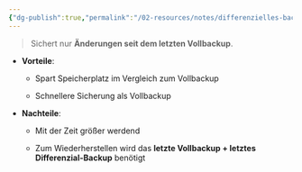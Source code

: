 ```yaml
---
{"dg-publish":true,"permalink":"/02-resources/notes/differenzielles-backup/","noteIcon":"","updated":"2025-03-24T16:30:00.688+01:00"}
---
```


>Sichert nur **Änderungen seit dem letzten Vollbackup**.

- **Vorteile**:
    
    - Spart Speicherplatz im Vergleich zum Vollbackup
        
    - Schnellere Sicherung als Vollbackup
        
- **Nachteile**:
    
    - Mit der Zeit größer werdend
        
    - Zum Wiederherstellen wird das **letzte Vollbackup + letztes Differenzial-Backup** benötigt
  